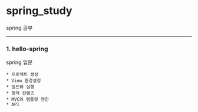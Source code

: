 # spring_study
spring 공부

-------------

### 1. hello-spring

spring 입문

    * 프로젝트 생성
    * View 환경설정
    * 빌드와 실행
    * 정적 컨텐츠
    * MVC와 템플릿 엔진
    * API
